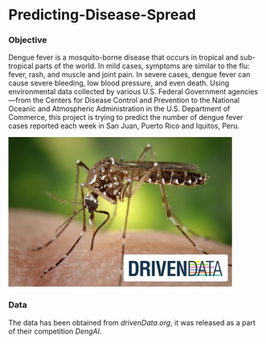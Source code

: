 # Predicting-Disease-Spread

### Objective
Dengue fever is a mosquito-borne disease that occurs in tropical and sub-tropical parts of the world. In mild cases, symptoms are similar to the flu: fever, rash, and muscle and joint pain. In severe cases, dengue fever can cause severe bleeding, low blood pressure, and even death. Using environmental data collected by various U.S. Federal Government agencies—from the Centers for Disease Control and Prevention to the National Oceanic and Atmospheric Administration in the U.S. Department of Commerce, this project is trying to predict the number of dengue fever cases reported each week in San Juan, Puerto Rico and Iquitos, Peru.

![alt text](https://github.com/ys3197/Predicting-Disease-Spread/blob/main/Images/project_preview.PNG)


### Data
The data has been obtained from *drivenData.org*, it was released as a part of their competition *DengAI*.
